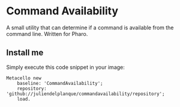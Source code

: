 # Command Availability
A small utility that can determine if a command is available from the command line. Written for Pharo.

## Install me
Simply execute this code snippet in your image:
~~~
Metacello new
    baseline: 'CommandAvailability';
    repository: 'github://juliendelplanque/commandavailability/repository';
    load.
~~~
